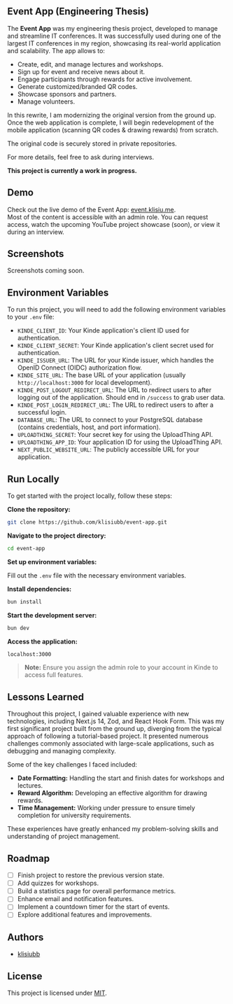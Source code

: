 ## Event App (Engineering Thesis)

The **Event App** was my engineering thesis project, developed to manage and streamline IT conferences. It was successfully used during one of the largest IT conferences in my region, showcasing its real-world application and scalability. The app allows to:

- Create, edit, and manage lectures and workshops.
- Sign up for event and receive news about it.
- Engage participants through rewards for active involvement.
- Generate customized/branded QR codes.
- Showcase sponsors and partners.
- Manage volunteers.

In this rewrite, I am modernizing the original version from the ground up. Once the web application is complete, I will begin redevelopment of the mobile application (scanning QR codes & drawing rewards) from scratch.

The original code is securely stored in private repositories.

For more details, feel free to ask during interviews. 

**This project is currently a work in progress.**

## Demo

Check out the live demo of the Event App: [event.klisiu.me](https://event.klisiu.me).  
Most of the content is accessible with an admin role. You can request access, watch the upcoming YouTube project showcase (soon), or view it during an interview.
## Screenshots

Screenshots coming soon.
## Environment Variables

To run this project, you will need to add the following environment variables to your `.env` file:

- `KINDE_CLIENT_ID`: Your Kinde application's client ID used for authentication.
- `KINDE_CLIENT_SECRET`: Your Kinde application's client secret used for authentication.
- `KINDE_ISSUER_URL`: The URL for your Kinde issuer, which handles the OpenID Connect (OIDC) authorization flow.
- `KINDE_SITE_URL`: The base URL of your application (usually `http://localhost:3000` for local development).
- `KINDE_POST_LOGOUT_REDIRECT_URL`: The URL to redirect users to after logging out of the application. Should end in `/success` to grab user data.
- `KINDE_POST_LOGIN_REDIRECT_URL`: The URL to redirect users to after a successful login.
- `DATABASE_URL`: The URL to connect to your PostgreSQL database (contains credentials, host, and port information).
- `UPLOADTHING_SECRET`: Your secret key for using the UploadThing API.
- `UPLOADTHING_APP_ID`: Your application ID for using the UploadThing API.
- `NEXT_PUBLIC_WEBSITE_URL`: The publicly accessible URL for your application.

## Run Locally

To get started with the project locally, follow these steps:

**Clone the repository:**
```bash
git clone https://github.com/klisiubb/event-app.git
```

**Navigate to the project directory:**

```bash
cd event-app
```

**Set up environment variables:**

Fill out the `.env` file with the necessary environment variables.


**Install dependencies:**
```bash
bun install
```

**Start the development server:**

```bash
bun dev
```

**Access the application:**

```bash
localhost:3000
```
> **Note:** Ensure you assign the admin role to your account in Kinde to access full features.
## Lessons Learned

Throughout this project, I gained valuable experience with new technologies, including Next.js 14, Zod, and React Hook Form. This was my first significant project built from the ground up, diverging from the typical approach of following a tutorial-based project. It presented numerous challenges commonly associated with large-scale applications, such as debugging and managing complexity.

Some of the key challenges I faced included:

- **Date Formatting:** Handling the start and finish dates for workshops and lectures.
- **Reward Algorithm:** Developing an effective algorithm for drawing rewards.
- **Time Management:** Working under pressure to ensure timely completion for university requirements.

These experiences have greatly enhanced my problem-solving skills and understanding of project management.
## Roadmap

- [ ]  Finish project to restore the previous version state.
- [ ]  Add quizzes for workshops.
- [ ]  Build a statistics page for overall performance metrics.
- [ ]  Enhance email and notification features.
- [ ]  Implement a countdown timer for the start of events.
- [ ]  Explore additional features and improvements.

## Authors

- [klisiubb](https://www.github.com/klisiubb)


## License

This project is licensed under [MIT](https://choosealicense.com/licenses/mit/).

